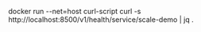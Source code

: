 docker run --net=host curl-script curl -s http://localhost:8500/v1/health/service/scale-demo | jq .
